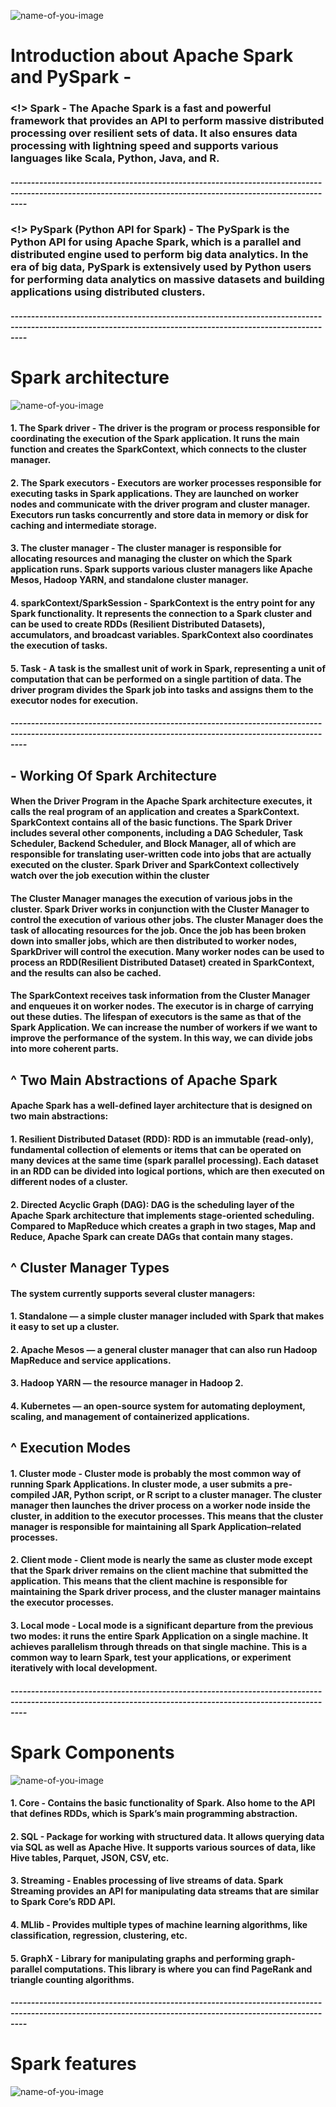 ![name-of-you-image](https://tse3.mm.bing.net/th/id/OIP.HQOz-XE1ErWcjeXWCcYijQHaEL?rs=1&pid=ImgDetMain)
# Introduction about Apache Spark and PySpark - 
### <!> Spark - The Apache Spark is a fast and powerful framework that provides an API to perform massive distributed processing over resilient sets of data. It also ensures data processing with lightning speed and supports various languages like Scala, Python, Java, and R.

##### ------------------------------------------------------------------------------------------------------------------------------------------------------------

### <!> PySpark (Python API for Spark) - The PySpark is the Python API for using Apache Spark, which is a parallel and distributed engine used to perform big data analytics. In the era of big data, PySpark is extensively used by Python users for performing data analytics on massive datasets and building applications using distributed clusters.

##### ------------------------------------------------------------------------------------------------------------------------------------------------------------

# Spark architecture
![name-of-you-image](https://miro.medium.com/v2/resize:fit:1100/format:webp/1*oP13RtCYqYJS74NoqonTpA.png)

#### 1. The Spark driver - The driver is the program or process responsible for coordinating the execution of the Spark application. It runs the main function and creates the SparkContext, which connects to the cluster manager.

#### 2. The Spark executors - Executors are worker processes responsible for executing tasks in Spark applications. They are launched on worker nodes and communicate with the driver program and cluster manager. Executors run tasks concurrently and store data in memory or disk for caching and intermediate storage.

#### 3. The cluster manager - The cluster manager is responsible for allocating resources and managing the cluster on which the Spark application runs. Spark supports various cluster managers like Apache Mesos, Hadoop YARN, and standalone cluster manager.

#### 4. sparkContext/SparkSession - SparkContext is the entry point for any Spark functionality. It represents the connection to a Spark cluster and can be used to create RDDs (Resilient Distributed Datasets), accumulators, and broadcast variables. SparkContext also coordinates the execution of tasks.

#### 5. Task - A task is the smallest unit of work in Spark, representing a unit of computation that can be performed on a single partition of data. The driver program divides the Spark job into tasks and assigns them to the executor nodes for execution.

##### ------------------------------------------------------------------------------------------------------------------------------------------------------------

## - Working Of Spark Architecture
#### When the Driver Program in the Apache Spark architecture executes, it calls the real program of an application and creates a SparkContext. SparkContext contains all of the basic functions. The Spark Driver includes several other components, including a DAG Scheduler, Task Scheduler, Backend Scheduler, and Block Manager, all of which are responsible for translating user-written code into jobs that are actually executed on the cluster. Spark Driver and SparkContext collectively watch over the job execution within the cluster

#### The Cluster Manager manages the execution of various jobs in the cluster. Spark Driver works in conjunction with the Cluster Manager to control the execution of various other jobs. The cluster Manager does the task of allocating resources for the job. Once the job has been broken down into smaller jobs, which are then distributed to worker nodes, SparkDriver will control the execution. Many worker nodes can be used to process an RDD(Resilient Distributed Dataset) created in SparkContext, and the results can also be cached.

#### The SparkContext receives task information from the Cluster Manager and enqueues it on worker nodes. The executor is in charge of carrying out these duties. The lifespan of executors is the same as that of the Spark Application. We can increase the number of workers if we want to improve the performance of the system. In this way, we can divide jobs into more coherent parts.

## ^ Two Main Abstractions of Apache Spark
#### Apache Spark has a well-defined layer architecture that is designed on two main abstractions:

#### 1. Resilient Distributed Dataset (RDD): RDD is an immutable (read-only), fundamental collection of elements or items that can be operated on many devices at the same time (spark parallel processing). Each dataset in an RDD can be divided into logical portions, which are then executed on different nodes of a cluster.

#### 2. Directed Acyclic Graph (DAG): DAG is the scheduling layer of the Apache Spark architecture that implements stage-oriented scheduling. Compared to MapReduce which creates a graph in two stages, Map and Reduce, Apache Spark can create DAGs that contain many stages.

## ^ Cluster Manager Types
#### The system currently supports several cluster managers:

#### 1. Standalone — a simple cluster manager included with Spark that makes it easy to set up a cluster.
#### 2. Apache Mesos — a general cluster manager that can also run Hadoop MapReduce and service applications.
#### 3. Hadoop YARN — the resource manager in Hadoop 2.
#### 4. Kubernetes — an open-source system for automating deployment, scaling, and management of containerized applications.

## ^ Execution Modes

#### 1. Cluster mode - Cluster mode is probably the most common way of running Spark Applications. In cluster mode, a user submits a pre-compiled JAR, Python script, or R script to a cluster manager. The cluster manager then launches the driver process on a worker node inside the cluster, in addition to the executor processes. This means that the cluster manager is responsible for maintaining all Spark Application–related processes.

#### 2. Client mode - Client mode is nearly the same as cluster mode except that the Spark driver remains on the client machine that submitted the application. This means that the client machine is responsible for maintaining the Spark driver process, and the cluster manager maintains the executor processes.

#### 3. Local mode - Local mode is a significant departure from the previous two modes: it runs the entire Spark Application on a single machine. It achieves parallelism through threads on that single machine. This is a common way to learn Spark, test your applications, or experiment iteratively with local development.

##### ------------------------------------------------------------------------------------------------------------------------------------------------------------

# Spark Components
![name-of-you-image](https://miro.medium.com/v2/resize:fit:1100/format:webp/1*VUp64pzbEwIJgS6eev0MwQ.png)

#### 1. Core - Contains the basic functionality of Spark. Also home to the API that defines RDDs, which is Spark’s main programming abstraction.
#### 2. SQL - Package for working with structured data. It allows querying data via SQL as well as Apache Hive. It supports various sources of data, like Hive tables, Parquet, JSON, CSV, etc.
#### 3. Streaming - Enables processing of live streams of data. Spark Streaming provides an API for manipulating data streams that are similar to Spark Core’s RDD API.
#### 4. MLlib - Provides multiple types of machine learning algorithms, like classification, regression, clustering, etc.
#### 5. GraphX - Library for manipulating graphs and performing graph-parallel computations. This library is where you can find PageRank and triangle counting algorithms.

##### ------------------------------------------------------------------------------------------------------------------------------------------------------------

# Spark features
![name-of-you-image](https://miro.medium.com/v2/resize:fit:828/format:webp/1*R1iWlKNh9cMxayTJgCoOeg.png)
